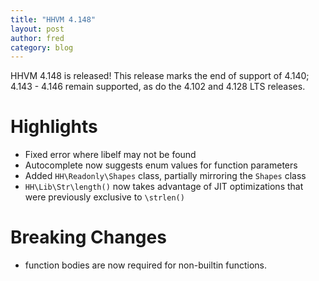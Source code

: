 ```yaml
---
title: "HHVM 4.148"
layout: post
author: fred
category: blog
---
```


HHVM 4.148 is released! This release marks the end of support of 4.140;
4.143 - 4.146 remain supported, as do the 4.102 and 4.128 LTS releases.

# Highlights

- Fixed error where libelf may not be found
- Autocomplete now suggests enum values for function parameters
- Added `HH\Readonly\Shapes` class, partially mirroring the `Shapes` class
- `HH\Lib\Str\length()` now takes advantage of JIT optimizations that were
  previously exclusive to `\strlen()`

# Breaking Changes

- function bodies are now required for non-builtin functions.
